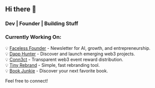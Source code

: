 ## Hi there 👋  
### Dev | Founder | Building Stuff  

### Currently Working On:  
💡 [Faceless Founder](https://facelessfounder.com?utm_source=github.com&utm_medium=about_me&utm_campaign=marius0x) - Newsletter for AI, growth, and entrepreneurship.  
💡 [Dapp Hunter](https://dapphunter.com?utm_source=github.com&utm_medium=about_me&utm_campaign=marius0x) - Discover and launch emerging web3 projects.  
💡 [Conn3ct](https://conn3ct.app?utm_source=github.com&utm_medium=about_me&utm_campaign=marius0x) - Transparent web3 event reward distribution.  
💡 [Tiny Rebrand](https://www.tinyrebrand.com?utm_source=github.com&utm_medium=about_me&utm_campaign=marius0x) - Simple, fast rebranding tool.  
💡 [Book Junkie](https://www.bookjunkie.co?utm_source=github.com&utm_medium=about_me&utm_campaign=marius0x) - Discover your next favorite book.  

Feel free to connect!
